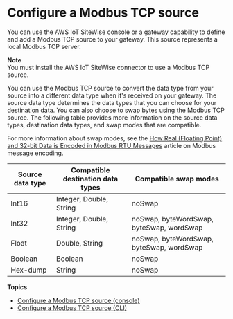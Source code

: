 # Configure a Modbus TCP source<a name="configure-modbus-source"></a>

You can use the AWS IoT SiteWise console or a gateway capability to define and add a Modbus TCP source to your gateway\. This source represents a local Modbus TCP server\.

**Note**  
You must install the AWS IoT SiteWise connector to use a Modbus TCP source\.

You can use the Modbus TCP source to convert the data type from your source into a different data type when it's received on your gateway\. The source data type determines the data types that you can choose for your destination data\. You can also choose to swap bytes using the Modbus TCP source\. The following table provides more information on the source data types, destination data types, and swap modes that are compatible\. 

For more information about swap modes, see the [How Real \(Floating Point\) and 32\-bit Data is Encoded in Modbus RTU Messages](https://store.chipkin.com/articles/how-real-floating-point-and-32-bit-data-is-encoded-in-modbus-rtu-messages) article on Modbus message encoding\.


| Source data type | Compatible destination data types | Compatible swap modes | 
| --- | --- | --- | 
| Int16 | Integer, Double, String | noSwap | 
| Int32 | Integer, Double, String | noSwap, byteWordSwap, byteSwap, wordSwap | 
| Float | Double, String | noSwap, byteWordSwap, byteSwap, wordSwap | 
| Boolean | Boolean | noSwap | 
| Hex\-dump | String | noSwap | 

**Topics**
+ [Configure a Modbus TCP source \(console\)](config-modbus-console.md)
+ [Configure a Modbus TCP source \(CLI\)](configure-modbus-tcp-source-cli.md)